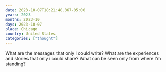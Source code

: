 ```yaml
---
date: 2023-10-07T18:21:48.367-05:00
years: 2023
months: 2023-10
days: 2023-10-07
place: Chicago
country: United States
categories: ["thought"]
---
```

What are the messages that only I could write? What are the experiences and stories that only i could share? What can be seen only from where I'm standing?
